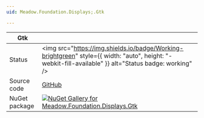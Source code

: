 ```yaml
---
uid: Meadow.Foundation.Displays;.Gtk

---
```


| Gtk | |
|--------|--------|
| Status | <img src="https://img.shields.io/badge/Working-brightgreen" style={{ width: "auto", height: "-webkit-fill-available" }} alt="Status badge: working" /> |
| Source code | [GitHub](https://github.com/WildernessLabs/Meadow.Foundation/tree/main/Source/Meadow.Foundation.Peripherals/Displays.Gtk) |
| NuGet package | <a href="https://www.nuget.org/packages/Meadow.Foundation.Displays.Gtk/" target="_blank"><img src="https://img.shields.io/nuget/v/Meadow.Foundation.Displays.Gtk.svg?label=Meadow.Foundation.Displays.Gtk" alt="NuGet Gallery for Meadow.Foundation.Displays.Gtk" /></a> |

